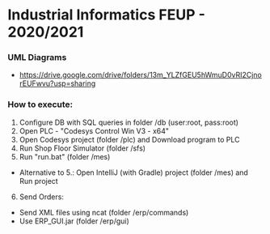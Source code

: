 # Industrial Informatics FEUP - 2020/2021

### UML Diagrams
- https://drive.google.com/drive/folders/13m_YLZfGEU5hWmuD0vRI2CjnorEUFwvu?usp=sharing

###  How to execute:
1) Configure DB with SQL queries in folder /db (user:root, pass:root)
2) Open PLC - "Codesys Control Win V3 - x64"
3) Open Codesys project (folder /plc) and Download program to PLC
4) Run Shop Floor Simulator (folder /sfs)
5) Run "run.bat" (folder /mes)
- Alternative to 5.: Open IntelliJ (with Gradle) project (folder /mes) and Run project

6) Send Orders:
- Send XML files using ncat (folder /erp/commands)
- Use ERP_GUI.jar (folder /erp/gui)
